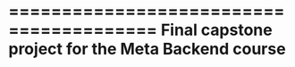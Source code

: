 ========================================
Final capstone project for the 
Meta Backend course
=========================================